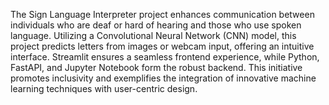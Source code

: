 The Sign Language Interpreter project enhances communication between individuals who are deaf or hard of hearing and those who use spoken language. Utilizing a Convolutional Neural Network (CNN) model, this project predicts letters from images or webcam input, offering an intuitive interface. Streamlit ensures a seamless frontend experience, while Python, FastAPI, and Jupyter Notebook form the robust backend. This initiative promotes inclusivity and exemplifies the integration of innovative machine learning techniques with user-centric design.

